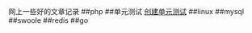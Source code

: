 网上一些好的文章记录
##php
##单元测试
[创建单元测试](http://www.kkh86.com/it/codeception/guide-unit-test-create.html)
##linux
##mysql
##swoole
##redis
##go
